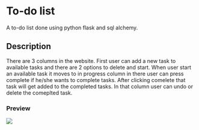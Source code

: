 # To-do list

A to-do list done using python flask and sql alchemy.

## Description

There are 3 columns in the website. First user can add a new task to available tasks and there are 2 options to delete and start. When user start an available task it moves to in progress column in there user can press complete if he/she wants to complete tasks. After clicking comelete that task will get added to the completed tasks. In that column user can undo or delete the comeplted task.

### Preview

<img src="https://user-images.githubusercontent.com/91461938/196653593-a7f17e2c-bc01-4c9d-8ce0-4bfa69e237f8.gif">
